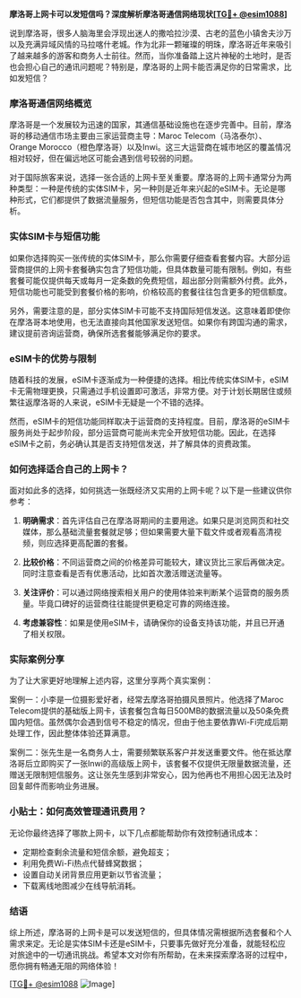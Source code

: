 **摩洛哥上网卡可以发短信吗？深度解析摩洛哥通信网络现状[[TG💪+ @esim1088](https://t.me/s/esim1088)]**

说到摩洛哥，很多人脑海里会浮现出迷人的撒哈拉沙漠、古老的蓝色小镇舍夫沙万以及充满异域风情的马拉喀什老城。作为北非一颗璀璨的明珠，摩洛哥近年来吸引了越来越多的游客和商务人士前往。然而，当你准备踏上这片神秘的土地时，是否也会担心自己的通讯问题呢？特别是，摩洛哥的上网卡能否满足你的日常需求，比如发短信？

### 摩洛哥通信网络概览

摩洛哥是一个发展较为迅速的国家，其通信基础设施也在逐步完善中。目前，摩洛哥的移动通信市场主要由三家运营商主导：Maroc Telecom（马洛泰尔）、Orange Morocco（橙色摩洛哥）以及Inwi。这三大运营商在城市地区的覆盖情况相对较好，但在偏远地区可能会遇到信号较弱的问题。

对于国际旅客来说，选择一张合适的上网卡至关重要。摩洛哥的上网卡通常分为两种类型：一种是传统的实体SIM卡，另一种则是近年来兴起的eSIM卡。无论是哪种形式，它们都提供了数据流量服务，但短信功能是否包含其中，则需要具体分析。

### 实体SIM卡与短信功能

如果你选择购买一张传统的实体SIM卡，那么你需要仔细查看套餐内容。大部分运营商提供的上网卡套餐确实包含了短信功能，但具体数量可能有限制。例如，有些套餐可能仅提供每天或每月一定条数的免费短信，超出部分则需额外付费。此外，短信功能也可能受到套餐价格的影响，价格较高的套餐往往包含更多的短信额度。

另外，需要注意的是，部分实体SIM卡可能不支持国际短信发送。这意味着即使你在摩洛哥本地使用，也无法直接向其他国家发送短信。如果你有跨国沟通的需求，建议提前咨询运营商，确保所选套餐能够满足你的要求。

### eSIM卡的优势与限制

随着科技的发展，eSIM卡逐渐成为一种便捷的选择。相比传统实体SIM卡，eSIM卡无需物理更换，只需通过手机设置即可激活，非常方便。对于计划长期居住或频繁往返摩洛哥的人来说，eSIM卡无疑是一个不错的选择。

然而，eSIM卡的短信功能同样取决于运营商的支持程度。目前，摩洛哥的eSIM卡服务尚处于起步阶段，部分运营商可能尚未完全开放短信功能。因此，在选择eSIM卡之前，务必确认其是否支持短信发送，并了解具体的资费政策。

### 如何选择适合自己的上网卡？

面对如此多的选择，如何挑选一张既经济又实用的上网卡呢？以下是一些建议供你参考：

1. **明确需求**：首先评估自己在摩洛哥期间的主要用途。如果只是浏览网页和社交媒体，那么基础流量套餐就足够；但如果需要大量下载文件或者观看高清视频，则应选择更高配置的套餐。
   
2. **比较价格**：不同运营商之间的价格差异可能较大，建议货比三家后再做决定。同时注意查看是否有优惠活动，比如首次激活赠送流量等。

3. **关注评价**：可以通过网络搜索相关用户的使用体验来判断某个运营商的服务质量。毕竟口碑好的运营商往往能提供更稳定可靠的网络连接。

4. **考虑兼容性**：如果是使用eSIM卡，请确保你的设备支持该功能，并且已开通了相关权限。

### 实际案例分享

为了让大家更好地理解上述内容，这里分享两个真实案例：

案例一：小李是一位摄影爱好者，经常去摩洛哥拍摄风景照片。他选择了Maroc Telecom提供的基础版上网卡，该套餐包含每日500MB的数据流量以及50条免费国内短信。虽然偶尔会遇到信号不稳定的情况，但由于他主要依靠Wi-Fi完成后期处理工作，因此整体体验还算满意。

案例二：张先生是一名商务人士，需要频繁联系客户并发送重要文件。他在抵达摩洛哥后立即购买了一张Inwi的高级版上网卡，该套餐不仅提供无限量数据流量，还赠送无限制短信服务。这让张先生感到非常安心，因为他再也不用担心因无法及时回复邮件而影响业务进展。

### 小贴士：如何高效管理通讯费用？

无论你最终选择了哪款上网卡，以下几点都能帮助你有效控制通讯成本：

- 定期检查剩余流量和短信余额，避免超支；
- 利用免费Wi-Fi热点代替蜂窝数据；
- 设置自动关闭背景应用更新以节省流量；
- 下载离线地图减少在线导航消耗。

### 结语

综上所述，摩洛哥的上网卡是可以发送短信的，但具体情况需根据所选套餐和个人需求来定。无论是实体SIM卡还是eSIM卡，只要事先做好充分准备，就能轻松应对旅途中的一切通讯挑战。希望本文对你有所帮助，在未来探索摩洛哥的过程中，愿你拥有畅通无阻的网络体验！

[[TG💪+ @esim1088](https://t.me/s/esim1088) ![Image](https://i.postimg.cc/4NQfJmqS/Snipaste-2025-05-13-00-14-12.png)]